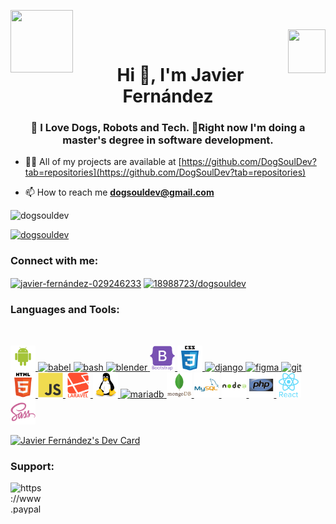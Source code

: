 
 <a href="https://github.com/"> <img align="left" src="https://media0.giphy.com/media/vMEjhlxsBR7Fe/giphy.gif?cid=ecf05e4781lj56773lpdiij1dnnuq0vqknb8owguaib598we&rid=giphy.gif&ct=g" height="100" width="100" alt="" /></a></p><br>
 
   <a href="https://github.com/DogSoulDev?tab=stars"> <img align="right" src="https://media4.giphy.com/media/du3J3cXyzhj75IOgvA/giphy.gif?cid=790b76115785c8c08f88a4b222dfb8aa3435eed553a2598e&rid=giphy.gif&ct=g" height="70" width="60" alt="" /></a></p><br>


<h1 align="center">Hi 👋, I'm Javier Fernández</h1>
<h3 align="center">👀 I Love Dogs, Robots and Tech. 🌱Right now I'm doing a master's degree in software development.</h3>

- 👨‍💻 All of my projects are available at [https://github.com/DogSoulDev?tab=repositories](https://github.com/DogSoulDev?tab=repositories)

- 📫 How to reach me **dogsouldev@gmail.com**

<p align="left"> <img src="https://komarev.com/ghpvc/?username=dogsouldev&label=Profile%20views&color=0e75b6&style=flat" alt="dogsouldev" /> </p>

<p align="left"> <a href="https://github.com/ryo-ma/github-profile-trophy"><img src="https://github-profile-trophy.vercel.app/?username=dogsouldev" alt="dogsouldev" /></a> </p>

<h3 align="left">Connect with me:</h3>
<p align="left">
<a href="https://linkedin.com/in/javier-fernández-029246233" target="blank"><img align="center" src="https://raw.githubusercontent.com/rahuldkjain/github-profile-readme-generator/master/src/images/icons/Social/linked-in-alt.svg" alt="javier-fernández-029246233" height="30" width="40" /></a>
<a href="https://stackoverflow.com/users/18988723/dogsouldev" target="blank"><img align="center" src="https://raw.githubusercontent.com/rahuldkjain/github-profile-readme-generator/master/src/images/icons/Social/stack-overflow.svg" alt="18988723/dogsouldev" height="30" width="40" /></a>
</p>


<h3 align="left">Languages and Tools:</h3>
<br>
<p align="left"> <a href="https://developer.android.com" target="_blank" rel="noreferrer"> <img src="https://raw.githubusercontent.com/devicons/devicon/master/icons/android/android-original-wordmark.svg" alt="android" width="40" height="40"/> </a> <a href="https://babeljs.io/" target="_blank" rel="noreferrer"> <img src="https://www.vectorlogo.zone/logos/babeljs/babeljs-icon.svg" alt="babel" width="40" height="40"/> </a> <a href="https://www.gnu.org/software/bash/" target="_blank" rel="noreferrer"> <img src="https://www.vectorlogo.zone/logos/gnu_bash/gnu_bash-icon.svg" alt="bash" width="40" height="40"/> </a> <a href="https://www.blender.org/" target="_blank" rel="noreferrer"> <img src="https://download.blender.org/branding/community/blender_community_badge_white.svg" alt="blender" width="40" height="40"/> </a> <a href="https://getbootstrap.com" target="_blank" rel="noreferrer"> <img src="https://raw.githubusercontent.com/devicons/devicon/master/icons/bootstrap/bootstrap-plain-wordmark.svg" alt="bootstrap" width="40" height="40"/> </a> <a href="https://www.w3schools.com/css/" target="_blank" rel="noreferrer"> <img src="https://raw.githubusercontent.com/devicons/devicon/master/icons/css3/css3-original-wordmark.svg" alt="css3" width="40" height="40"/> </a> <a href="https://www.djangoproject.com/" target="_blank" rel="noreferrer"> <img src="https://infooptima.net/en/cropped-logo1-png-2/" alt="django" width="40" height="40"/> </a> <a href="https://www.figma.com/" target="_blank" rel="noreferrer"> <img src="https://www.vectorlogo.zone/logos/figma/figma-icon.svg" alt="figma" width="40" height="40"/> </a> <a href="https://git-scm.com/" target="_blank" rel="noreferrer"> <img src="https://www.vectorlogo.zone/logos/git-scm/git-scm-icon.svg" alt="git" width="40" height="40"/> </a> <a href="https://www.w3.org/html/" target="_blank" rel="noreferrer"> <img src="https://raw.githubusercontent.com/devicons/devicon/master/icons/html5/html5-original-wordmark.svg" alt="html5" width="40" height="40"/> </a> <a href="https://developer.mozilla.org/en-US/docs/Web/JavaScript" target="_blank" rel="noreferrer"> <img src="https://raw.githubusercontent.com/devicons/devicon/master/icons/javascript/javascript-original.svg" alt="javascript" width="40" height="40"/> </a> <a href="https://laravel.com/" target="_blank" rel="noreferrer"> <img src="https://raw.githubusercontent.com/devicons/devicon/master/icons/laravel/laravel-plain-wordmark.svg" alt="laravel" width="40" height="40"/> </a> <a href="https://www.linux.org/" target="_blank" rel="noreferrer"> <img src="https://raw.githubusercontent.com/devicons/devicon/master/icons/linux/linux-original.svg" alt="linux" width="40" height="40"/> </a> <a href="https://mariadb.org/" target="_blank" rel="noreferrer"> <img src="https://www.vectorlogo.zone/logos/mariadb/mariadb-icon.svg" alt="mariadb" width="40" height="40"/> </a> <a href="https://www.mongodb.com/" target="_blank" rel="noreferrer"> <img src="https://raw.githubusercontent.com/devicons/devicon/master/icons/mongodb/mongodb-original-wordmark.svg" alt="mongodb" width="40" height="40"/> </a> <a href="https://www.mysql.com/" target="_blank" rel="noreferrer"> <img src="https://raw.githubusercontent.com/devicons/devicon/master/icons/mysql/mysql-original-wordmark.svg" alt="mysql" width="40" height="40"/> </a> <a href="https://nodejs.org" target="_blank" rel="noreferrer"> <img src="https://raw.githubusercontent.com/devicons/devicon/master/icons/nodejs/nodejs-original-wordmark.svg" alt="nodejs" width="40" height="40"/> </a> <a href="https://www.php.net" target="_blank" rel="noreferrer"> <img src="https://raw.githubusercontent.com/devicons/devicon/master/icons/php/php-original.svg" alt="php" width="40" height="40"/> </a> <a href="https://reactjs.org/" target="_blank" rel="noreferrer"> <img src="https://raw.githubusercontent.com/devicons/devicon/master/icons/react/react-original-wordmark.svg" alt="react" width="40" height="40"/> </a> <a href="https://sass-lang.com" target="_blank" rel="noreferrer"> <img src="https://raw.githubusercontent.com/devicons/devicon/master/icons/sass/sass-original.svg" alt="sass" width="40" height="40"/></a>
<br>

<a href="https://app.daily.dev/DogSoulDev"><img src="https://api.daily.dev/devcards/8e397fb1860042388864ad04a09157e5.png?r=ggc" width="400" alt="Javier Fernández's Dev Card"/></a>


<h3 align="left">Support:</h3>
<p><a href="https://www.paypal.com/donate/?hosted_button_id=5DKDRZ2NJU8YA"> <img align="left" src="https://panels-images.twitch.tv/panel-651342898-image-1c545d56-41af-4870-a7d9-6bc39303983b" height="50" width="50" alt="https://www.paypal.com/donate/?hosted_button_id=5DKDRZ2NJU8YA" /></a></p><br><br>
